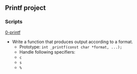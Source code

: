## Printf project

### Scripts

[0-printf](./0-printf)
- Write a function that produces output according to a format.
	- Prototype: ``int _printf(const char *format, ...);``
	- Handle following specifiers:
	- ``c``
	- ``s``
	- ``%``


